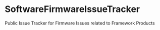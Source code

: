 # SoftwareFirmwareIssueTracker
Public Issue Tracker for Firmware Issues related to Framework Products
